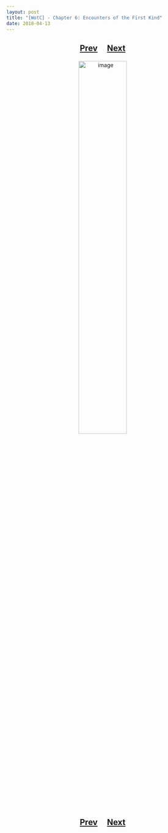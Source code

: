 ```yaml
---
layout: post
title: "[WotC] - Chapter 6: Encounters of the First Kind"
date: 2018-04-13
---
```


<h2>
  <p style="text-align:center;">
    <a href="/wingsofthechorus/archive/2018/04/05/chapter5">Prev</a>
    &nbsp;&nbsp;&nbsp;
    <a href="/wingsofthechorus/archive/2018/04/26/chapter7">Next</a>
  </p>
</h2>

<p style="text-align:center;">
  <img src="/wingsofthechorus/comics/images/c6.png" width="50%" alt="image"/>
</p>

<h2>
  <p style="text-align:center;">
    <a href="/wingsofthechorus/archive/2018/04/05/chapter5">Prev</a>
    &nbsp;&nbsp;&nbsp;
    <a href="/wingsofthechorus/archive/2018/04/26/chapter7">Next</a>
  </p>
</h2>
